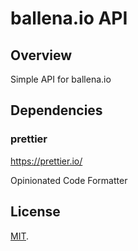 # ballena.io API

## Overview

Simple API for ballena.io

## Dependencies

### prettier

https://prettier.io/

Opinionated Code Formatter

## License

[MIT](LICENSE).
